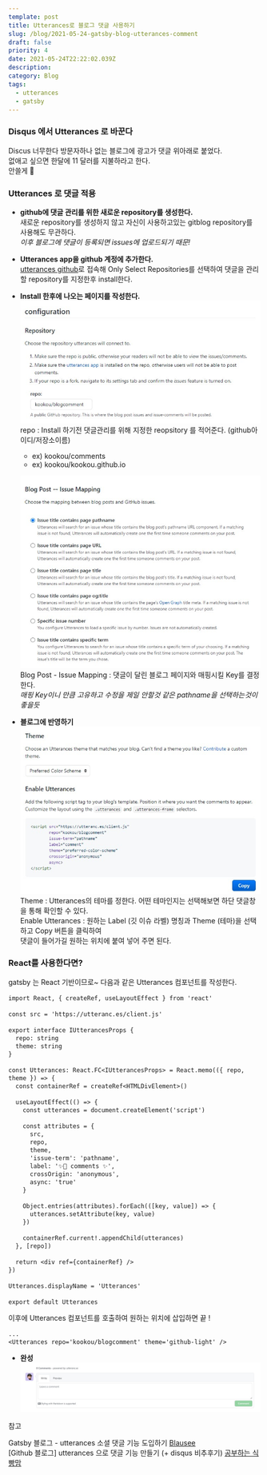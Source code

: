 ```yaml
---
template: post
title: Utterances로 블로그 댓글 사용하기
slug: /blog/2021-05-24-gatsby-blog-utterances-comment
draft: false
priority: 4
date: 2021-05-24T22:22:02.039Z
description:
category: Blog
tags:
  - utterances
  - gatsby
---
```


### **Disqus 에서 Utterances 로 바꾼다**

Discus 너무한다 방문자하나 없는 블로그에 광고가 댓글 위아래로 붙었다.  
없애고 싶으면 한달에 11 달러를 지불하라고 한다.  
안쓸게 👿

### Utterances 로 댓글 적용

- **github에 댓글 관리를 위한 새로운 repository를 생성한다.**  
  새로운 repository를 생성하지 않고 자신이 사용하고있는 gitblog repository를 사용해도 무관하다.  
  _이후 블로그에 댓글이 등록되면 issues에 업로드되기 때문!_

- **Utterances app을 github 계정에 추가한다.**  
  [utterances github](github.com/apps/utterances)로 접속해 Only Select Repositories를 선택하여 댓글을 관리할 repository를 지정한후 install한다.

- **Install 한후에 나오는 페이지를 작성한다.**  
   ![](meida/../../../../static/media/utterances/01.jpg)
  repo : Install 하기전 댓글관리를 위해 지정한 reopsitory 를 적어준다. (github아이디/저장소이름)

  - ex) kookou/comments
  - ex) kookou/kookou.github.io

  ![](meida/../../../../static/media/utterances/02.jpg)
  Blog Post - Issue Mapping : 댓글이 달린 블로그 페이지와 매핑시킬 Key를 결정한다.  
  _매핑 Key이니 만큼 고유하고 수정을 제일 안할것 같은 pathname을 선택하는것이 좋을듯_

- **블로그에 반영하기**  
  ![](meida/../../../../static/media/utterances/03.jpg)  
  Theme : Utterances의 테마를 정한다. 어떤 테마인지는 선택해보면 하단 댓글창을 통해 확인할 수 있다.  
  Enable Utterances : 원하는 Label (깃 이슈 라벨) 명칭과 Theme (테마)을 선택하고 Copy 버튼을 클릭하여  
  댓글이 들어가길 원하는 위치에 붙여 넣어 주면 된다.

### **React를 사용한다면?**

gatsby 는 React 기반이므로~ 다음과 같은 Utterances 컴포넌트를 작성한다.

```tsx {numberLines}
import React, { createRef, useLayoutEffect } from 'react'

const src = 'https://utteranc.es/client.js'

export interface IUtterancesProps {
  repo: string
  theme: string
}

const Utterances: React.FC<IUtterancesProps> = React.memo(({ repo, theme }) => {
  const containerRef = createRef<HTMLDivElement>()

  useLayoutEffect(() => {
    const utterances = document.createElement('script')

    const attributes = {
      src,
      repo,
      theme,
      'issue-term': 'pathname',
      label: '✨💬 comments ✨',
      crossOrigin: 'anonymous',
      async: 'true'
    }

    Object.entries(attributes).forEach(([key, value]) => {
      utterances.setAttribute(key, value)
    })

    containerRef.current!.appendChild(utterances)
  }, [repo])

  return <div ref={containerRef} />
})

Utterances.displayName = 'Utterances'

export default Utterances
```

이후에 Utterances 컴포넌트를 호출하여 원하는 위치에 삽입하면 끝 !

```tsx {numberLines}
...
<Utterances repo='kookou/blogcomment' theme='github-light' />
```

- **완성**
  ![](meida/../../../../static/media/utterances/04.jpg)

참고

Gatsby 블로그 - utterances 소셜 댓글 기능 도입하기 [Blausee](https://wwlee94.github.io/category/blog/getting-started-utterances/)  
[Github 블로그] utterances 으로 댓글 기능 만들기 (+ disqus 비추후기) [공부하는 식빵맘](https://ansohxxn.github.io/blog/utterances/)
